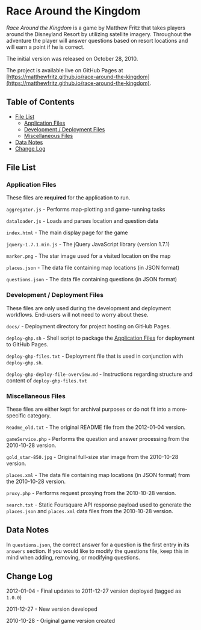 # Race Around the Kingdom

*Race Around the Kingdom* is a game by Matthew Fritz that takes players around the Disneyland Resort by utilizing satellite imagery. Throughout the adventure the player will answer questions based on resort locations and will earn a point if he is correct.

The initial version was released on October 28, 2010.

The project is available live on GitHub Pages at [https://matthewfritz.github.io/race-around-the-kingdom](https://matthewfritz.github.io/race-around-the-kingdom).

## Table of Contents

* [File List](#file-list)
   * [Application Files](#application-files)
   * [Development / Deployment Files](#development-deployment-files)
   * [Miscellaneous Files](#miscellaneous-files)
* [Data Notes](#data-notes)
* [Change Log](#change-log)

## File List

### Application Files

These files are **required** for the application to run.

`aggregator.js` - Performs map-plotting and game-running tasks

`dataloader.js` - Loads and parses location and question data

`index.html` - The main display page for the game

`jquery-1.7.1.min.js` - The jQuery JavaScript library (version 1.7.1)

`marker.png` - The star image used for a visited location on the map

`places.json` - The data file containing map locations (in JSON format)

`questions.json` - The data file containing questions (in JSON format)

### Development / Deployment Files

These files are only used during the development and deployment workflows. End-users will not need to worry about these.

`docs/` - Deployment directory for project hosting on GitHub Pages.

`deploy-ghp.sh` - Shell script to package the [Application Files](#application-files) for deployment to GitHub Pages.

`deploy-ghp-files.txt` - Deployment file that is used in conjunction with `deploy-ghp.sh`.

`deploy-ghp-deploy-file-overview.md` - Instructions regarding structure and content of `deploy-ghp-files.txt`

### Miscellaneous Files

These files are either kept for archival purposes or do not fit into a more-specific category.

`Readme_old.txt` - The original README file from the 2012-01-04 version.

`gameService.php` - Performs the question and answer processing from the 2010-10-28 version.

`gold_star-850.jpg` - Original full-size star image from the 2010-10-28 version.

`places.xml` - The data file containing map locations (in JSON format) from the 2010-10-28 version.

`proxy.php` - Performs request proxying from the 2010-10-28 version.

`search.txt` - Static Foursquare API response payload used to generate the `places.json` and `places.xml` data files from the 2010-10-28 version.

## Data Notes

In `questions.json`, the correct answer for a question is the first entry in its `answers` section. If you would like to modify the questions file, keep this in mind when adding, removing, or modifying questions.

## Change Log

2012-01-04 - Final updates to 2011-12-27 version deployed (tagged as `1.0.0`)

2011-12-27 - New version developed

2010-10-28 - Original game version created